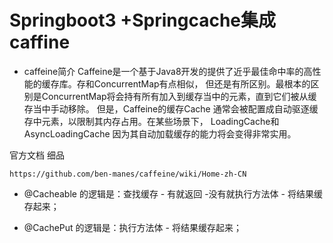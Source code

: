 # Springboot3 +Springcache集成caffine

* caffeine简介
  Caffeine是一个基于Java8开发的提供了近乎最佳命中率的高性能的缓存库。存和ConcurrentMap有点相似，
  但还是有所区别。最根本的区别是ConcurrentMap将会持有所有加入到缓存当中的元素，直到它们被从缓存当中手动移除。
  但是，Caffeine的缓存Cache 通常会被配置成自动驱逐缓存中元素，以限制其内存占用。在某些场景下，
  LoadingCache和AsyncLoadingCache 因为其自动加载缓存的能力将会变得非常实用。



官方文档 细品


 `https://github.com/ben-manes/caffeine/wiki/Home-zh-CN`



* @Cacheable 的逻辑是：查找缓存 - 有就返回 -没有就执行方法体 - 将结果缓存起来；


* @CachePut 的逻辑是：执行方法体 - 将结果缓存起来；


